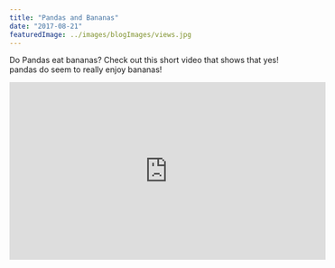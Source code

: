 ```yaml
---
title: "Pandas and Bananas"
date: "2017-08-21"
featuredImage: ../images/blogImages/views.jpg
---
```


Do Pandas eat bananas? Check out this short video that shows that yes! pandas do
seem to really enjoy bananas!

<iframe width="560" height="315" src="https://www.youtube.com/embed/4SZl1r2O_bY" frameborder="0" allowfullscreen></iframe>